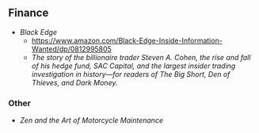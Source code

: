 ## Finance

- *Black Edge*
  - https://www.amazon.com/Black-Edge-Inside-Information-Wanted/dp/0812995805
  - *The story of the billionaire trader Steven A. Cohen, the rise and fall of his hedge fund, SAC Capital, and the largest insider trading investigation in history—for readers of The Big Short, Den of Thieves, and Dark Money.*


### Other

- *Zen and the Art of Motorcycle Maintenance*


